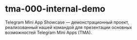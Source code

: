 # tma-000-internal-demo
Telegram Mini App Showcase — демонстрационный проект, реализованный нашей командой для презентации основных возможностей Telegram Mini Apps (TMA).
